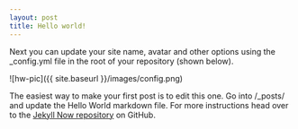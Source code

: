 ```yaml
---
layout: post
title: Hello world!
---
```


Next you can update your site name, avatar and other options using the _config.yml file in the root of your repository (shown below).

![hw-pic]({{ site.baseurl }}/images/config.png)

The easiest way to make your first post is to edit this one. Go into /_posts/ and update the Hello World markdown file. For more instructions head over to the [Jekyll Now repository](https://github.com/barryclark/jekyll-now) on GitHub.
